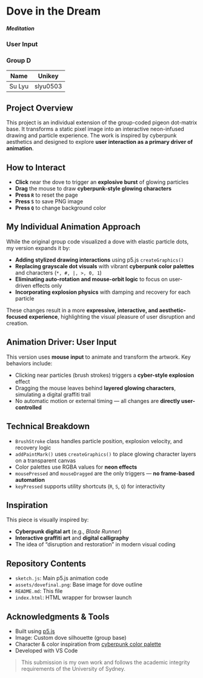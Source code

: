 # Dove in the Dream
##### Meditation
### User Input
### Group D

| Name              | Unikey     |  
|-------------------|------------|  
| Su Lyu            | slyu0503   |

## Project Overview

This project is an individual extension of the group-coded pigeon dot-matrix base. It transforms a static pixel image into an interactive neon-infused drawing and particle experience. The work is inspired by cyberpunk aesthetics and designed to explore **user interaction as a primary driver of animation**.

## How to Interact

- **Click** near the dove to trigger an **explosive burst** of glowing particles
- **Drag** the mouse to draw **cyberpunk-style glowing characters**
- **Press `R`** to reset the page
- **Press `S`** to save PNG image
- **Press `Q`** to change background color

## My Individual Animation Approach

While the original group code visualized a dove with elastic particle dots, my version expands it by:
- **Adding stylized drawing interactions** using p5.js `createGraphics()`
- **Replacing grayscale dot visuals** with vibrant **cyberpunk color palettes** and characters (`*, #, |, >, 0, 1`)
- **Eliminating auto-rotation and mouse-orbit logic** to focus on user-driven effects only
- **Incorporating explosion physics** with damping and recovery for each particle

These changes result in a more **expressive, interactive, and aesthetic-focused experience**, highlighting the visual pleasure of user disruption and creation.

## Animation Driver: User Input

This version uses **mouse input** to animate and transform the artwork. Key behaviors include:
- Clicking near particles (brush strokes) triggers a **cyber-style explosion** effect
- Dragging the mouse leaves behind **layered glowing characters**, simulating a digital graffiti trail
- No automatic motion or external timing — all changes are **directly user-controlled**


## Technical Breakdown

- `BrushStroke` class handles particle position, explosion velocity, and recovery logic
- `addPaintMark()` uses `createGraphics()` to place glowing character layers on a transparent canvas
- Color palettes use RGBA values for **neon effects**
- `mousePressed` and `mouseDragged` are the only triggers — **no frame-based automation**
- `keyPressed` supports utility shortcuts (`R`, `S`, `Q`) for interactivity

## Inspiration

This piece is visually inspired by:
- **Cyberpunk digital art** (e.g., _Blade Runner_)
- **Interactive graffiti art** and **digital calligraphy**
- The idea of “disruption and restoration” in modern visual coding

## Repository Contents

- `sketch.js`: Main p5.js animation code
- `assets/dovefinal.png`: Base image for dove outline
- `README.md`: This file
- `index.html`: HTML wrapper for browser launch

## Acknowledgments & Tools

- Built using [p5.js](https://p5js.org/)
- Image: Custom dove silhouette (group base)
- Character & color inspiration from [cyberpunk color palette](https://lospec.com/palette-list/cyberpunk-neon)
- Developed with VS Code

> This submission is my own work and follows the academic integrity requirements of the University of Sydney.
